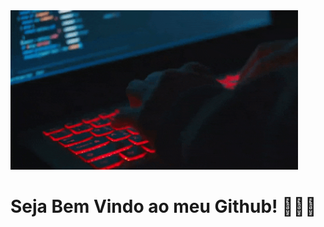 
<img alt="GIFs" src="banner.gif" height="255" style="max-width: 100%; display: inline-block;" data-target="animated-image.originalImage"> 


# Seja Bem Vindo ao meu Github! 🧑🏽‍💻
